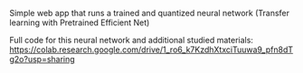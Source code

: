 Simple web app that runs a trained and quantized neural network (Transfer learning with Pretrained Efficient Net)

Full code for this neural network and additional studied materials:
https://colab.research.google.com/drive/1_ro6_k7KzdhXtxciTuuwa9_pfn8dTg2o?usp=sharing

